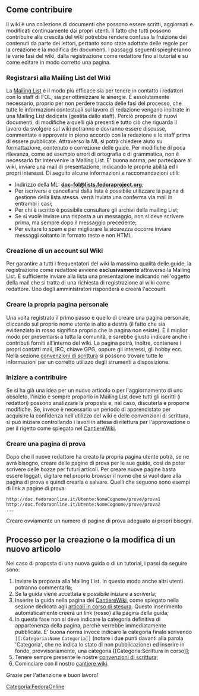 ﻿Come contribuire
-----------------

Il wiki è una collezione di documenti che possono essere scritti, aggiornati e modificati continuamente dai propri utenti.
Il fatto che tutti possono contribuire alla crescita del wiki potrebbe rendere confusa la fruizione dei contenuti da parte dei lettori, pertanto sono state adottate delle regole per la creazione e la modifica dei documenti.
I passaggi seguenti spiegheranno le varie fasi del wiki, dalla registrazione come redattore fino al tutorial e su come editare in modo corretto una pagina.

### Registrarsi alla Mailing List del Wiki

La [Mailing List](https://admin.fedoraproject.org/mailman/listinfo/doc-fol) è il modo più efficace sia per tenere in contatto i redattori con lo staff di FOL, sia per ottimizzare le sinergie.
È assolutamente necessario, proprio per non perdere traccia delle fasi del processo, che tutte le informazioni contestuali sul lavoro di redazione vengano inoltrate in una Mailing List dedicata (gestita dallo staff).
Perciò proposte di nuovi documenti, di modifiche a quelli già presenti e tutto ciò che riguarda il lavoro da svolgere sul wiki potranno e dovranno essere discusse, commentate e approvate in pieno accordo con la redazione e lo staff prima di essere pubblicate.
Attraverso la ML si potrà chiedere aiuto su formattazione, contenuto o correzione delle guide.
Per modifiche di poca rilevanza, come ad esempio errori di ortografia o di grammatica, non è necessario far intervenire la Mailing List.
E’ buona norma, per partecipare al wiki, inviare una mail di presentazione, indicando le proprie abilità ed i propri interessi.
Di seguito alcune informazioni e raccomandazioni utili:

-   Indirizzo della ML: **doc-fol@lists.fedoraproject.org**;
-   Per iscriversi e cancellarsi dalla lista è possibile utilizzare la pagina di gestione della lista stessa. verrà inviata una conferma via mail in entrambi i casi;
-   Per chi è iscritto è possibile consultare gli archivi della mailing List;
-   Se si vuole inviare una risposta a un messaggio, non si deve scrivere prima, ma sempre dopo il messaggio precedente;
-   Per evitare lo spam e per migliorare la sicurezza occorre inviare messaggi soltanto in formato testo e non HTML.

### Creazione di un account sul Wiki

Per garantire a tutti i frequentatori del wiki la massima qualità delle guide, la registrazione come redattore avviene **esclusivamente** attraverso la Mailing List.
È sufficiente inviare alla lista una presentazione indicando nell'oggetto della mail che si tratta di una richiesta di registrazione al wiki come redattore. Uno degli amministratori risponderà e creerà l'account.

### Creare la propria pagina personale

Una volta registrato il primo passo è quello di creare una pagina personale, cliccando sul proprio nome utente in alto a destra (il fatto che sia evidenziato in rosso significa proprio che la pagina non esiste).
È il miglior modo per presentarsi a tutta la comunità, e sarebbe giusto indicare anche i contributi forniti all'interno del wiki.
La pagina potrà, inoltre, contenere i propri contatti mail, IRC, chiave GPG, oppure gli interessi, gli hobby ecc.
Nella sezione [convenzioni di scrittura](Convenzioni_di_scrittura "wikilink") si possono trovare tutte le informazioni per un corretto utilizzo degli strumenti a disposizione.

### Iniziare a contribuire

Se si ha già una idea per un nuovo articolo o per l'aggiornamento di uno obsoleto, l'inizio è sempre proporlo in Mailing List dove tutti gli iscritti (i redattori) possono analizzare la proposta e, nel caso, discuterla e proporre modifiche.
Se, invece è necessario un periodo di apprendistato per acquisire la confidenza nell'utilizzo del wiki e delle convenzioni di scrittura, si può iniziare controllando i lavori in attesa di rilettura per l'approvazione o per il rigetto come spiegato nel [CantiereWiki](CantiereWiki#Rilettura_in_corso "wikilink").

### Creare una pagina di prova

Dopo che il nuove redattore ha creato la propria pagina utente potrà, se ne avrà bisogno, creare delle pagine di prova per le sue guide, così da poter scrivere delle bozze per futuri articoli.
Per creare nuove pagine basta essere loggati, digitare nel proprio browser il nome che si vuol dare alla pagina di prova e quindi crearla e salvare.
Quelli che seguono sono esempi di link a pagine di prova:

    http://doc.fedoraonline.it/Utente:NomeCognome/prove/prova1
    http://doc.fedoraonline.it/Utente:NomeCognome/prove/prova2
    ...

Creare ovviamente un numero di pagine di prova adeguato ai propri bisogni.

Processo per la creazione o la modifica di un nuovo articolo
------------------------------------------------------------

Nel caso di proposta di una nuova guida o di un tutorial, i passi da seguire sono:

1.  Inviare la proposta alla Mailing List. In questo modo anche altri utenti potranno commentarla;
2.  Se la guida viene accettata è possibile iniziare a scriverla;
3.  Inserire la guida nella pagina del [CantiereWiki](CantiereWiki "wikilink"), come spiegato nella sezione dedicata agli [articoli in corso di stesura](CantiereWiki#Articoli_in_corso_di_stesura "wikilink"). Questo inserimento automaticamente creerà un link (rosso) alla pagina della guida;
4.  In questa fase non si deve indicare la categoria definitiva di appartenenza della pagina, perchè verrebbe immediatamente pubblicata. E' buona norma invece indicare la categoria finale scrivendo `[[:Categoria:Nome` `Categoria]]` (notare i due punti davanti alla parola 'Categoria', che ne indica lo stato di non pubblicazione) ed inserire in fondo, provvisoriamente, una categoria \[\[Categoria:Scrittura in corso\]\];
5.  Tenere sempre presente le nostre [convenzioni di scrittura](Convenzioni_di_scrittura "wikilink");
6.  Cominciare con il nostro [cantiere wiki](CantiereWiki "wikilink").

Grazie per l'attenzione e buon lavoro!

<Categoria:FedoraOnline>
